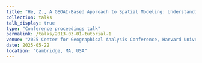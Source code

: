 ```yaml
---
title: "He, Z., A GEOAI-Based Approach to Spatial Modeling: Understanding the Future Effects of Light Pollution on Ground-Based Observatories [(Link)](https://gis.harvard.edu/event/2025-cga-conference)"
collection: talks
talk_display: true
type: "Conference proceedings talk"
permalink: /talks/2013-03-01-tutorial-1
venue: "2025 Center for Geographical Analysis Conference, Harvard University"
date: 2025-05-22
location: "Cambridge, MA, USA"
---
```

